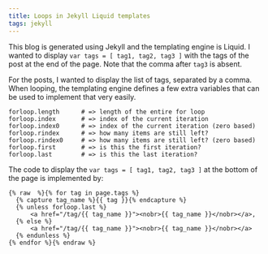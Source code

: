 ```yaml
---
title: Loops in Jekyll Liquid templates
tags: jekyll
---
```


This blog is generated using Jekyll and the templating engine is Liquid. I
wanted to display `var tags = [ tag1, tag2, tag3 ]` with the tags of the post
at the end of the page. Note that the comma after `tag3` is absent.

For the posts, I wanted to display the list of tags, separated by a comma. When
looping, the templating engine defines a few extra variables that can be used
to implement that very easily.

```
forloop.length      # => length of the entire for loop
forloop.index       # => index of the current iteration
forloop.index0      # => index of the current iteration (zero based)
forloop.rindex      # => how many items are still left?
forloop.rindex0     # => how many items are still left? (zero based)
forloop.first       # => is this the first iteration?
forloop.last        # => is this the last iteration?
```

The code to display the `var tags = [ tag1, tag2, tag3 ]` at the bottom of the
page is implemented by:

```
{% raw  %}{% for tag in page.tags %}
  {% capture tag_name %}{{ tag }}{% endcapture %}
  {% unless forloop.last %}
      <a href="/tag/{{ tag_name }}"><nobr>{{ tag_name }}</nobr></a>,
  {% else %}
      <a href="/tag/{{ tag_name }}"><nobr>{{ tag_name }}</nobr></a>
  {% endunless %}
{% endfor %}{% endraw %}
```